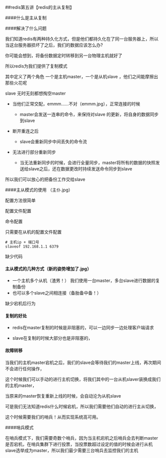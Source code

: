 ##redis第五讲【redis的主从复制】

####什么是主从复制



####解决了什么问题

我们知道redis有两种持久化方式，但是他们都持久化在了同一台服务器上，所以当这台服务器损坏了之后，我们的数据应该怎么办?

你可能会想到，将备份数据定时转移到另一台物理主机就好了 

所以redis为我们提供了复制模式

其中定义了两个角色 一个是主机master，一个是从机slave ，他们之间能摩擦出那些火花呢

slave 无时无刻都想掏空master

- 当他们正常交配，emmm......不对（emmm.jpg），正常连接的时候
  - master会发送一连串的命令，来保持对slave 的更新，将自身的数据同步到slave

- 断开重连之后
  - slave会重新同步中间丢失的命令流

- 无法进行部分重新同步
  - 当无法重新同步的时候，会进行全量同步，master将所有的数据的快照发送给slave之后，还在数据更改时持续发送命令同步到slave



所以我们可以放心的把备份工作交给slave

####主从模式的使用 （主仆.jpg）

配置方法很简单

配置文件配置

命令配置

只需要在从机的配置文件配置

```shell
# 主机ip + 端口号
slaveof 192.168.1.1 6379
```



缺少代码



#### 主从模式的几种方式（新的姿势增加了.jpg）

- 一个主机多个从机（渣男！） 我们使用一台master，多台slave进行数据的复制备份
- 也可以多个slave之间相连接（备胎备中备！）



缺少宕机后行为



#### 复制的好处

- redis在master复制的时候是非阻塞的，可以一边同步一边处理客户端请求

- slave在复制的时候大部分也是非阻塞的，



#### 故障转移

当我们的主机master宕机之后，我们的slave会等待我们的master上线，再次期间不会进行任何操作，

这个时候我们可以手动的进行主机切换，将我们其中的一台从机slaver装换成我们的主机master，

当原来的master恢复重新上线的时候，会自动沦为从机slave

可是我们无法知道redis什么时候宕机，所以我们需要他们自动的进行主从切换，

这个时候需要我们的哨兵！从而实现系统高可用。



####哨兵模式

在哨兵模式下，我们需要奇数个哨兵，因为当主机宕机之后哨兵会去判断master是否宕机，在哨兵集群下进行投票，当投票数超过设定的值的时候会进行从机slave选举成为master，所以我们最少需要三台哨兵去监控我们的主机

